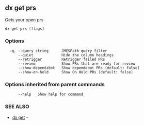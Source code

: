 ## dx get prs

Gets your open prs

```
dx get prs [flags]
```

### Options

```
  -q, --query string      JMESPath query filter
      --quiet             Hide the column headings
      --retrigger         Retrigger failed PRs
      --review            Show PRs that are ready for review
      --show-dependabot   Show dependabot PRs (default: false)
      --show-on-hold      Show On Hold PRs (default: false)
```

### Options inherited from parent commands

```
      --help   Show help for command
```

### SEE ALSO

* [dx get](dx_get.md)	 - 

